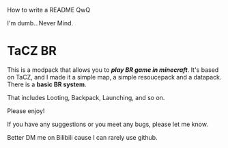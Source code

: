 How to write a README QwQ

I'm dumb...Never Mind.

# TaCZ BR

This is a modpack that allows you to ***play BR game in minecraft***. It's based on TaCZ, and I made it a simple map, a simple resoucepack and a datapack.
There is a **basic BR system**.

That includes Looting, Backpack, Launching, and so on.

Please enjoy!


If you have any suggestions or you meet any bugs, please let me know.

Better DM me on Bilibili cause I can rarely use github.
